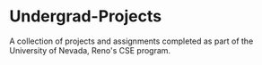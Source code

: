 # Undergrad-Projects
A collection of projects and assignments completed as part of the University of Nevada, Reno's CSE program.
